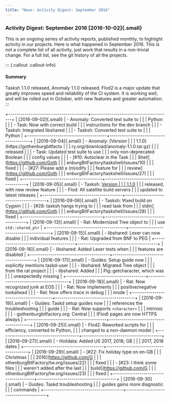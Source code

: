 ```yaml
---
title: "News: Activity Digest: September 2016"
---
```


### Activity Digest: September 2016 [2016-10-02]{.small}

This is an ongoing series of activity reports, published monthly, to highlight
activity in our projects. Here is what happened in September 2016. This is not a
complete list of all activity, just work that results in a non-trivial change.
For a full list, see the git history of all the projects.

::: {.callout .callout-info}
#### Summary

Tasksh 1.1.0 released, Anomaly 1.1.0 released. Flod2 is a major update that
greatly improves speed and reliability of the CI system. It is working well, and
will be rolled out in October, with new features and greater automation.
:::

+---------------------------------------+---------------------------------------+
| [2016-09-02]{.small}                  | -   Anomaly: Converted test suite to  |
|                                       |     Python                            |
|                                       | -   Task: Now with correct build      |
|                                       |     instructions for the dev branch   |
|                                       | -   Tasksh: Integrated libshared      |
|                                       | -   Tasksh: Converted test suite to   |
|                                       |     Python                            |
+---------------------------------------+---------------------------------------+
| [2016-09-04]{.small}                  | -   Anomaly: [Version                 |
|                                       |     1.1.0](https://gothenburgbitfacto |
|                                       | ry.org/download/anomaly-1.1.0.tar.gz) |
|                                       |     released                          |
|                                       | -   Task: Updated test suite to use   |
|                                       |     only non-deprecated Boolean       |
|                                       |     config values                     |
|                                       | -   [\#10: Autoclear in the Task      |
|                                       |     Shell](https://github.com/Goth    |
|                                       | enburgBitFactory/taskshell/issues/10) |
|                                       |     fixed                             |
|                                       | -   [\#27: Please add a (m)odify      |
|                                       |     feature for                       |
|                                       |     review](https://github.com/Goth   |
|                                       | enburgBitFactory/taskshell/issues/27) |
|                                       |     fixed                             |
+---------------------------------------+---------------------------------------+
| [2016-09-05]{.small}                  | -   Tasksh: [Version                  |
|                                       |     1.1.0](news.20160905.2.html)      |
|                                       |     released, with new review feature |
|                                       | -   Flod: All satellite build servers |
|                                       |     updated to latest releases        |
+---------------------------------------+---------------------------------------+
| [2016-09-06]{.small}                  | -   Tasksh: ∀ixed build on Cygwin     |
|                                       | -   [\#28: tasksh hangs trying to     |
|                                       |     read task from                    |
|                                       |     stdin](https://github.com/Goth    |
|                                       | enburgBitFactory/taskshell/issues/28) |
|                                       |     fixed                             |
+---------------------------------------+---------------------------------------+
| [2016-09-13]{.small}                  | -   Rat: Modernized Tree object to    |
|                                       |     use `std::shared_ptr`             |
+---------------------------------------+---------------------------------------+
| [2016-09-15]{.small}                  | -   libshared: Lexer can now disable  |
|                                       |     individual features               |
|                                       | -   Rat: Upgraded from BNF to PEG     |
+---------------------------------------+---------------------------------------+
| [2016-09-16]{.small}                  | -   libshared: Added Lexer tests when |
|                                       |     features are disabled             |
+---------------------------------------+---------------------------------------+
| [2016-09-17]{.small}                  | -   Guides: Setup guide now           |
|                                       |     explicitly mentions taskd-user    |
|                                       | -   libshared: Migrated Tree object   |
|                                       |     from the rat project              |
|                                       | -   libshared: Added                  |
|                                       |     Pig::getcharacter, which was      |
|                                       |     unexpectedly missing              |
+---------------------------------------+---------------------------------------+
| [2016-09-18]{.small}                  | -   Rat: Now recognized junk at EOS   |
|                                       | -   Rat: Now implements               |
|                                       |     positive/negative lookahead       |
|                                       | -   Rat: Now offers trace in debug    |
|                                       |     mode                              |
+---------------------------------------+---------------------------------------+
| [2016-09-19]{.small}                  | -   Guides: Taskd setup guides now    |
|                                       |     references the troubleshooting    |
|                                       |     guide                             |
|                                       | -   Rat: Now supports `<character>`   |
|                                       |     intrinsic                         |
|                                       | -   gothenburgbitfactory.org: Central |
|                                       |     (Flod) pages are now HTTPS always |
+---------------------------------------+---------------------------------------+
| [2016-09-25]{.small}                  | -   Flod2: Reworked scripts for       |
|                                       |     efficiency, converted to Python,  |
|                                       |     changed to a non-daemon model     |
+---------------------------------------+---------------------------------------+
| [2016-09-27]{.small}                  | -   Holidata: Added US 2017, 2018; GB |
|                                       |     2017, 2018 dates                  |
+---------------------------------------+---------------------------------------+
| [2016-09-29]{.small}                  | -   [\#22: Fix holiday type on en-GB  |
|                                       |     Christmas                         |
|                                       |     2016](https://github.com/G        |
|                                       | othenburgBitFactory/tw.org/issues/22) |
|                                       |     fixed                             |
|                                       | -   [\#23: I think some files         |
|                                       |     weren\'t added after the last     |
|                                       |     build](https://github.com/G       |
|                                       | othenburgBitFactory/tw.org/issues/23) |
|                                       |     fixed                             |
+---------------------------------------+---------------------------------------+
| [2016-09-30]{.small}                  | -   Guides: Taskd troubleshooting     |
|                                       |     guides gains more diagnostic      |
|                                       |     commands                          |
+---------------------------------------+---------------------------------------+
